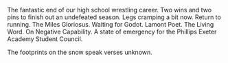 The fantastic end of our high school wrestling career. Two wins and two pins to finish out an undefeated season. Legs cramping a bit now. Return to running. The Miles Gloriosus. Waiting for Godot. Lamont Poet. The Living Word. On Negative Capability. A state of emergency for the Phillips Exeter Academy Student Council.

The footprints on the snow speak verses unknown.
